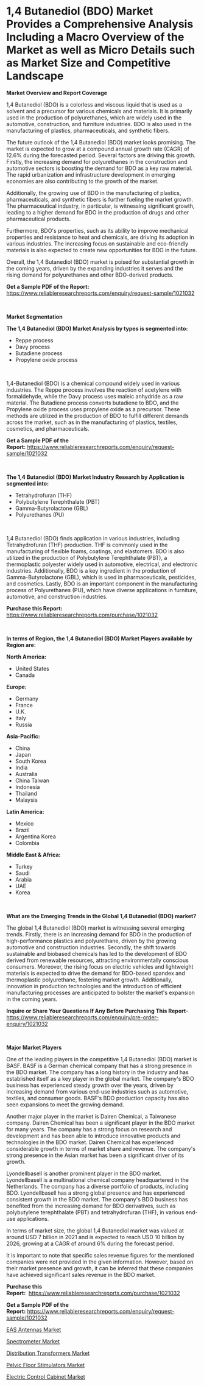 <p><h1>1,4 Butanediol (BDO) Market Provides a Comprehensive Analysis Including a Macro Overview of the Market as well as Micro Details such as Market Size and Competitive Landscape</h1></p><p><strong>Market Overview and Report Coverage</strong></p>
<p><p>1,4 Butanediol (BDO) is a colorless and viscous liquid that is used as a solvent and a precursor for various chemicals and materials. It is primarily used in the production of polyurethanes, which are widely used in the automotive, construction, and furniture industries. BDO is also used in the manufacturing of plastics, pharmaceuticals, and synthetic fibers.</p><p>The future outlook of the 1,4 Butanediol (BDO) market looks promising. The market is expected to grow at a compound annual growth rate (CAGR) of 12.6% during the forecasted period. Several factors are driving this growth. Firstly, the increasing demand for polyurethanes in the construction and automotive sectors is boosting the demand for BDO as a key raw material. The rapid urbanization and infrastructure development in emerging economies are also contributing to the growth of the market.</p><p>Additionally, the growing use of BDO in the manufacturing of plastics, pharmaceuticals, and synthetic fibers is further fueling the market growth. The pharmaceutical industry, in particular, is witnessing significant growth, leading to a higher demand for BDO in the production of drugs and other pharmaceutical products.</p><p>Furthermore, BDO's properties, such as its ability to improve mechanical properties and resistance to heat and chemicals, are driving its adoption in various industries. The increasing focus on sustainable and eco-friendly materials is also expected to create new opportunities for BDO in the future.</p><p>Overall, the 1,4 Butanediol (BDO) market is poised for substantial growth in the coming years, driven by the expanding industries it serves and the rising demand for polyurethanes and other BDO-derived products.</p></p>
<p><strong>Get a Sample PDF of the Report:</strong> <a href="https://www.reliableresearchreports.com/enquiry/request-sample/1021032">https://www.reliableresearchreports.com/enquiry/request-sample/1021032</a></p>
<p>&nbsp;</p>
<p><strong>Market Segmentation</strong></p>
<p><strong>The 1,4 Butanediol (BDO) Market Analysis by types is segmented into:</strong></p>
<p><ul><li>Reppe process</li><li>Davy process</li><li>Butadiene process</li><li>Propylene oxide process</li></ul></p>
<p>&nbsp;</p>
<p><p>1,4-Butanediol (BDO) is a chemical compound widely used in various industries. The Reppe process involves the reaction of acetylene with formaldehyde, while the Davy process uses maleic anhydride as a raw material. The Butadiene process converts butadiene to BDO, and the Propylene oxide process uses propylene oxide as a precursor. These methods are utilized in the production of BDO to fulfill different demands across the market, such as in the manufacturing of plastics, textiles, cosmetics, and pharmaceuticals.</p></p>
<p><strong>Get a Sample PDF of the Report:</strong>&nbsp;<a href="https://www.reliableresearchreports.com/enquiry/request-sample/1021032">https://www.reliableresearchreports.com/enquiry/request-sample/1021032</a></p>
<p>&nbsp;</p>
<p><strong>The 1,4 Butanediol (BDO) Market Industry Research by Application is segmented into:</strong></p>
<p><ul><li>Tetrahydrofuran (THF)</li><li>Polybutylene Terephthalate (PBT)</li><li>Gamma-Butyrolactone (GBL)</li><li>Polyurethanes (PU)</li></ul></p>
<p>&nbsp;</p>
<p><p>1,4 Butanediol (BDO) finds application in various industries, including Tetrahydrofuran (THF) production. THF is commonly used in the manufacturing of flexible foams, coatings, and elastomers. BDO is also utilized in the production of Polybutylene Terephthalate (PBT), a thermoplastic polyester widely used in automotive, electrical, and electronic industries. Additionally, BDO is a key ingredient in the production of Gamma-Butyrolactone (GBL), which is used in pharmaceuticals, pesticides, and cosmetics. Lastly, BDO is an important component in the manufacturing process of Polyurethanes (PU), which have diverse applications in furniture, automotive, and construction industries.</p></p>
<p><strong>Purchase this Report:</strong>&nbsp; <a href="https://www.reliableresearchreports.com/purchase/1021032">https://www.reliableresearchreports.com/purchase/1021032</a></p>
<p>&nbsp;</p>
<p><strong>In terms of Region, the 1,4 Butanediol (BDO) Market Players available by Region are:</strong></p>
<p>
    <p> <strong> North America: </strong>
        <ul>
            <li>United States</li>
            <li>Canada</li>
        </ul>
        </p> 
    <p> <strong> Europe: </strong>
        <ul>
            <li>Germany</li>
            <li>France</li>
            <li>U.K.</li>
            <li>Italy</li>
            <li>Russia</li>
        </ul>
        </p> 
    <p> <strong> Asia-Pacific: </strong>
        <ul>
            <li>China</li>
            <li>Japan</li>
            <li>South Korea</li>
            <li>India</li>
            <li>Australia</li>
            <li>China Taiwan</li>
            <li>Indonesia</li>
            <li>Thailand</li>
            <li>Malaysia</li>
        </ul>
        </p> 
    <p> <strong> Latin America: </strong>
        <ul>
            <li>Mexico</li>
            <li>Brazil</li>
            <li>Argentina Korea</li>
            <li>Colombia</li>
        </ul>
        </p> 
    <p> <strong> Middle East & Africa: </strong>
        <ul>
            <li>Turkey</li>
            <li>Saudi</li>
            <li>Arabia</li>
            <li>UAE</li>
            <li>Korea</li>
        </ul>
    </p>
    </p>
<p>&nbsp;</p>
<p><strong>What are the Emerging Trends in the Global 1,4 Butanediol (BDO) market?</strong></p>
<p><p>The global 1,4 Butanediol (BDO) market is witnessing several emerging trends. Firstly, there is an increasing demand for BDO in the production of high-performance plastics and polyurethane, driven by the growing automotive and construction industries. Secondly, the shift towards sustainable and biobased chemicals has led to the development of BDO derived from renewable resources, attracting environmentally conscious consumers. Moreover, the rising focus on electric vehicles and lightweight materials is expected to drive the demand for BDO-based spandex and thermoplastic polyurethane, fostering market growth. Additionally, innovation in production technologies and the introduction of efficient manufacturing processes are anticipated to bolster the market's expansion in the coming years.</p></p>
<p><strong>Inquire or Share Your Questions If Any Before Purchasing This Report</strong>- <a href="https://www.reliableresearchreports.com/enquiry/pre-order-enquiry/1021032">https://www.reliableresearchreports.com/enquiry/pre-order-enquiry/1021032</a></p>
<p>&nbsp;</p>
<p><strong>Major Market Players</strong></p>
<p><p>One of the leading players in the competitive 1,4 Butanediol (BDO) market is BASF. BASF is a German chemical company that has a strong presence in the BDO market. The company has a long history in the industry and has established itself as a key player in the global market. The company's BDO business has experienced steady growth over the years, driven by increasing demand from various end-use industries such as automotive, textiles, and consumer goods. BASF's BDO production capacity has also seen expansions to meet the growing demand. </p><p>Another major player in the market is Dairen Chemical, a Taiwanese company. Dairen Chemical has been a significant player in the BDO market for many years. The company has a strong focus on research and development and has been able to introduce innovative products and technologies in the BDO market. Dairen Chemical has experienced considerable growth in terms of market share and revenue. The company's strong presence in the Asian market has been a significant driver of its growth.</p><p>Lyondellbasell is another prominent player in the BDO market. Lyondellbasell is a multinational chemical company headquartered in the Netherlands. The company has a diverse portfolio of products, including BDO. Lyondellbasell has a strong global presence and has experienced consistent growth in the BDO market. The company's BDO business has benefited from the increasing demand for BDO derivatives, such as polybutylene terephthalate (PBT) and tetrahydrofuran (THF), in various end-use applications.</p><p>In terms of market size, the global 1,4 Butanediol market was valued at around USD 7 billion in 2021 and is expected to reach USD 10 billion by 2026, growing at a CAGR of around 6% during the forecast period. </p><p>It is important to note that specific sales revenue figures for the mentioned companies were not provided in the given information. However, based on their market presence and growth, it can be inferred that these companies have achieved significant sales revenue in the BDO market.</p></p>
<p><strong>Purchase this Report:</strong>&nbsp;&nbsp;<a href="https://www.reliableresearchreports.com/purchase/1021032">https://www.reliableresearchreports.com/purchase/1021032</a></p>
<p></p>
<p><strong>Get a Sample PDF of the Report:</strong>&nbsp;<a href="https://www.reliableresearchreports.com/enquiry/request-sample/1021032">https://www.reliableresearchreports.com/enquiry/request-sample/1021032</a></p>
<p><p><a href="https://github.com/WillieWoodard/Market-Research-Report-List-1/blob/main/eas-antennas-market.md">EAS Antennas Market</a></p><p><a href="https://medium.com/@rosaleekoss/spectrometer-market-size-growth-forecast-2023-2030-09bc6ce15c8b">Spectrometer Market</a></p><p><a href="https://www.linkedin.com/pulse/distribution-transformers-market-research-report-provides-h2kje/">Distribution Transformers Market</a></p><p><a href="https://www.reportprime.com/pelvic-floor-stimulators-r10596">Pelvic Floor Stimulators Market</a></p><p><a href="https://medium.com/@bethhermann2023/electric-control-cabinet-market-size-growth-forecast-2023-2030-de81a767666b">Electric Control Cabinet Market</a></p></p>